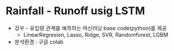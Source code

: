 # Rainfall - Runoff usig LSTM
 - 강우 - 유입량 관계를 예측하는 머신러닝 base code(python)를 제공
   - LinearRegresion, Lasso, Ridge, SVR, Randomforest, LGBM
 - 분석환경 : 구글 colab

